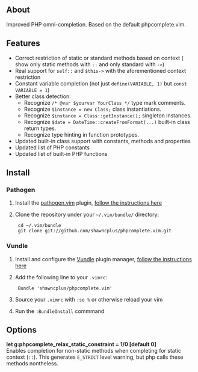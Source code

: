 ## About
Improved PHP omni-completion. Based on the default phpcomplete.vim.
## Features
 * Correct restriction of static or standard methods based on context ( show only static methods with `::` and only standard with `->`)
 * Real support for `self::` and `$this->` with the aforementioned context restriction
 * Constant variable completion (not just `define(VARIABLE, 1)` but `const VARIABLE = 1`)
 * Better class detection:
	 - Recognize `/* @var $yourvar YourClass */` type mark comments.
	 - Recognize `$instance = new Class;` class instantiations.
	 - Recognize `$instance = Class::getInstance();` singleton instances.
	 - Recognize `$date = DateTime::createFromFormat(...)` built-in class return types.
	 - Recognize type hinting in function prototypes.
 * Updated built-in class support with constants, methods and properties
 * Updated list of PHP constants
 * Updated list of built-in PHP functions

## Install

### Pathogen
 1. Install the [pathogen.vim](https://github.com/tpope/vim-pathogen) plugin, [follow the instructions here](https://github.com/tpope/vim-pathogen#installation)
 2. Clone the repository under your `~/.vim/bundle/` directory:

         cd ~/.vim/bundle
         git clone git://github.com/shawncplus/phpcomplete.vim.git

### Vundle
 1. Install and configure the [Vundle](https://github.com/gmarik/vundle) plugin manager, [follow the instructions here](https://github.com/gmarik/vundle#quick-start)
 2. Add the following line to your `.vimrc`:

         Bundle 'shawncplus/phpcomplete.vim'
 3. Source your `.vimrc` with `:so %` or otherwise reload your vim
 4. Run the `:BundleInstall` commmand

## Options

**let g:phpcomplete\_relax\_static\_constraint = 1/0  [default 0]** <br>
Enables completion for non-static methods when completing for static context (`::`).
This generates `E_STRICT` level warning, but php calls these methods nontheless.
